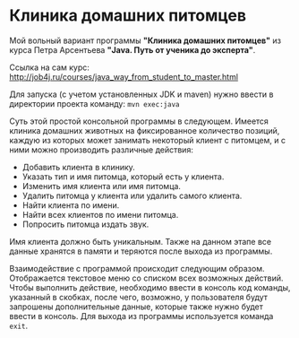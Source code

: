 # Клиника домашних питомцев

Мой вольный вариант программы **"Клиника домашних питомцев"** из курса Петра Арсентьева **"Java. Путь от ученика до эксперта"**.

Ссылка на сам курс: http://job4j.ru/courses/java_way_from_student_to_master.html

Для запуска (с учетом установленных JDK и maven) нужно ввести в директории проекта команду: `mvn exec:java`

Суть этой простой консольной программы в следующем. Имеется клиника домашних животных на фиксированное количество
позиций, каждую из которых может занимать некоторый клиент с питомцем, и с ними можно производить различные действия:
- Добавить клиента в клинику.
- Указать тип и имя питомца, который есть у клиента.
- Изменить имя клиента или имя питомца.
- Удалить питомца у клиента или удалить самого клиента.
- Найти клиента по имени.
- Найти всех клиентов по имени питомца.
- Попросить питомца издать звук.

Имя клиента должно быть уникальным. Также на данном этапе все данные хранятся в памяти и теряются после выхода из
программы.

Взаимодействие с программой происходит следующим образом. Отображается текстовое меню со списком всех возможных
действий. Чтобы выполнить действие, необходимо ввести в консоль код команды, указанный в скобках, после чего, возможно,
у пользователя будут запрошены дополнительные данные, которые также нужно будет ввести в консоль. Для выхода из
программы используется команда `exit`.
